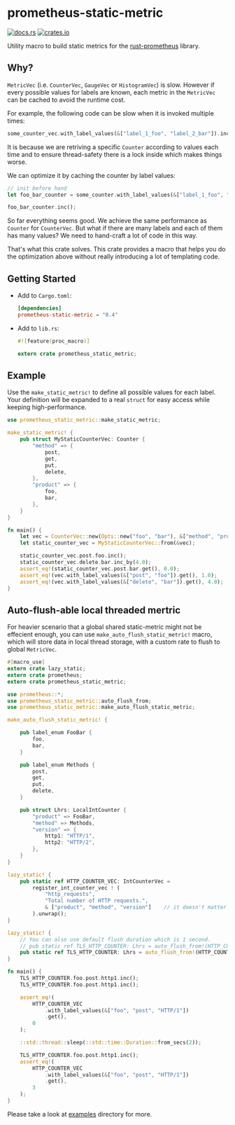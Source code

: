 # prometheus-static-metric

[![docs.rs](https://docs.rs/prometheus-static-metric/badge.svg)](https://docs.rs/prometheus-static-metric)
[![crates.io](http://meritbadge.herokuapp.com/prometheus-static-metric)](https://crates.io/crates/prometheus-static-metric)

Utility macro to build static metrics for the [rust-prometheus](https://github.com/tikv/rust-prometheus) library.

## Why?

`MetricVec` (i.e. `CounterVec`, `GaugeVec` or `HistogramVec`) is slow. However if every possible values for labels are
known, each metric in the `MetricVec` can be cached to avoid the runtime cost.

For example, the following code can be slow when it is invoked multiple times:

```rust
some_counter_vec.with_label_values(&["label_1_foo", "label_2_bar"]).inc();
```

It is because we are retriving a specific `Counter` according to values each time and to ensure thread-safety there is
a lock inside which makes things worse.

We can optimize it by caching the counter by label values:

```rust
// init before hand
let foo_bar_counter = some_counter.with_label_values(&["label_1_foo", "label_2_bar"]);

foo_bar_counter.inc();
```

So far everything seems good. We achieve the same performance as `Counter` for `CounterVec`. But what if there are many
labels and each of them has many values? We need to hand-craft a lot of code in this way.

That's what this crate solves. This crate provides a macro that helps you do the optimization above without really
introducing a lot of templating code.

## Getting Started

- Add to `Cargo.toml`:

  ```toml
  [dependencies]
  prometheus-static-metric = "0.4"
  ```

- Add to `lib.rs`:

  ```rust
  #![feature(proc_macro)]

  extern crate prometheus_static_metric;
  ```

## Example

Use the `make_static_metric!` to define all possible values for each label. Your definition will be expanded to a real
`struct` for easy access while keeping high-performance.

```rust
use prometheus_static_metric::make_static_metric;

make_static_metric! {
    pub struct MyStaticCounterVec: Counter {
        "method" => {
            post,
            get,
            put,
            delete,
        },
        "product" => {
            foo,
            bar,
        },
    }
}

fn main() {
    let vec = CounterVec::new(Opts::new("foo", "bar"), &["method", "product"]).unwrap();
    let static_counter_vec = MyStaticCounterVec::from(&vec);

    static_counter_vec.post.foo.inc();
    static_counter_vec.delete.bar.inc_by(4.0);
    assert_eq!(static_counter_vec.post.bar.get(), 0.0);
    assert_eq!(vec.with_label_values(&["post", "foo"]).get(), 1.0);
    assert_eq!(vec.with_label_values(&["delete", "bar"]).get(), 4.0);
}
```

## Auto-flush-able local threaded mertric

For heavier scenario that a global shared static-metric might not be effecient enough, you can use `make_auto_flush_static_metric!` macro, which will store data in local thread storage, with a custom rate to flush to global `MetricVec`.

```rust
#[macro_use]
extern crate lazy_static;
extern crate prometheus;
extern crate prometheus_static_metric;

use prometheus::*;
use prometheus_static_metric::auto_flush_from;
use prometheus_static_metric::make_auto_flush_static_metric;

make_auto_flush_static_metric! {

    pub label_enum FooBar {
        foo,
        bar,
    }

    pub label_enum Methods {
        post,
        get,
        put,
        delete,
    }

    pub struct Lhrs: LocalIntCounter {
        "product" => FooBar,
        "method" => Methods,
        "version" => {
            http1: "HTTP/1",
            http2: "HTTP/2",
        },
    }
}

lazy_static! {
    pub static ref HTTP_COUNTER_VEC: IntCounterVec =
        register_int_counter_vec ! (
            "http_requests",
            "Total number of HTTP requests.",
            & ["product", "method", "version"]    // it doesn't matter for the label order
        ).unwrap();
}

lazy_static! {
    // You can also use default flush duration which is 1 second.
    // pub static ref TLS_HTTP_COUNTER: Lhrs = auto_flush_from!(HTTP_COUNTER_VEC, Lhrs);
    pub static ref TLS_HTTP_COUNTER: Lhrs = auto_flush_from!(HTTP_COUNTER_VEC, Lhrs, std::time::Duration::from_secs(1));
}

fn main() {
    TLS_HTTP_COUNTER.foo.post.http1.inc();
    TLS_HTTP_COUNTER.foo.post.http1.inc();

    assert_eq!(
        HTTP_COUNTER_VEC
            .with_label_values(&["foo", "post", "HTTP/1"])
            .get(),
        0
    );

    ::std::thread::sleep(::std::time::Duration::from_secs(2));

    TLS_HTTP_COUNTER.foo.post.http1.inc();
    assert_eq!(
        HTTP_COUNTER_VEC
            .with_label_values(&["foo", "post", "HTTP/1"])
            .get(),
        3
    );
}
```

Please take a look at [examples](./examples) directory for more.
